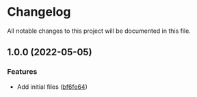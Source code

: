 # Changelog

All notable changes to this project will be documented in this file.

## 1.0.0 (2022-05-05)


### Features

* Add initial files ([bf6fe64](https://github.com/ganexcloud/terraform-aws-ecs-service/commit/bf6fe64476c123a4ea1bdc6636dc93125ee56161))
